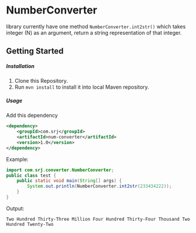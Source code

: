 # NumberConverter
library currently have one method ```NumberConverter.int2str()``` which takes integer (N) as an argument, return a string representation of that integer.

## Getting Started
##### Installation #####
1. Clone this Repository.
2. Run ```mvn install``` to install it into local Maven repository.

##### Usage #####
Add this dependency
```xml
<dependency>
    <groupId>com.srj</groupId>
    <artifactId>num-converter</artifactId>
    <version>1.0</version>
</dependency>
```

Example:
```java
import com.srj.converter.NumberConverter;
public class test {
    public static void main(String[] args) {
        System.out.println(NumberConverter.int2str(233434222));
    }
}
```
Output:
```text
Two Hundred Thirty-Three Million Four Hundred Thirty-Four Thousand Two Hundred Twenty-Two
```


<!---

Number to String
================

Using a JVM based language of choice, *produce a library* that has the following capability within it:

**given some integer (N) as an argument, return a string representation of that integer.**

For example, using the capability in a scala REPL (implemented as a function called _int2str_) may look like this:
```
scala> int2str(5)
res0: String = five

scala> int2str(55)
res1: String = fifty-five
```


As a part of the submission, treat the library as though it were an API (which may have new capabilities in the future) that will be used within an organization for production use.  Given that, it should include an appropriate level of professional cleanliness that you would stand behind for a published library.

For the purpose of this problem, the solution should actually solve the problem, rather than purely delegate to another library to do the heavy lifting (such as ```com.ibm.icu.icu4j```).  While dependencies are permitted, the implementation of the solution should be thoughtful in the dependencies it brings in.

As far as the workflow for submission:

1. Create a branch, using a branch name you feel is appropriate.
2. Once you're satisfied with your solution, create a pull request against _master_

--->
